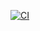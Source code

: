 [![CI](https://github.com/BlYoozly/actions/actions/workflows/blank.yml/badge.svg)](https://github.com/BlYoozly/actions/actions/workflows/blank.yml)

